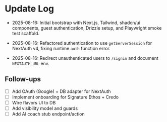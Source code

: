 # Update Log

- 2025-08-16: Initial bootstrap with Next.js, Tailwind, shadcn/ui components, guest authentication, Drizzle setup, and Playwright smoke test scaffold.

- 2025-08-16: Refactored authentication to use `getServerSession` for NextAuth v4, fixing runtime `auth` function error.
- 2025-08-16: Redirect unauthenticated users to `/signin` and document `NEXTAUTH_URL` env.

## Follow-ups
- [ ] Add OAuth (Google) + DB adapter for NextAuth
- [ ] Implement onboarding for Signature Ethos + Credo
- [ ] Wire flavors UI to DB
- [ ] Add visibility model and guards
- [ ] Add AI coach stub endpoint/action
